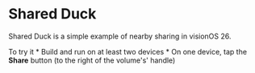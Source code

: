 #  Shared Duck

Shared Duck is a simple example of nearby sharing in visionOS 26.

To try it
    *    Build and run on at least two devices
    *    On one device, tap the **Share** button (to the right of the volume's' handle)
